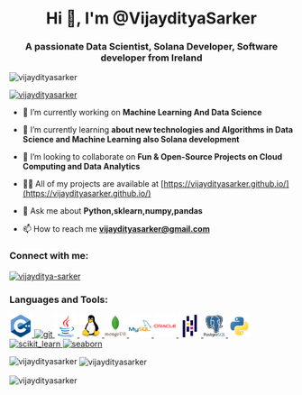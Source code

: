 <h1 align="center">Hi 👋, I'm @VijaydityaSarker</h1>
<h3 align="center">A passionate Data Scientist, Solana Developer, Software developer from Ireland</h3>

<p align="left"> <img src="https://komarev.com/ghpvc/?username=vijaydityasarker&label=Profile%20views&color=0e75b6&style=flat" alt="vijaydityasarker" /> </p>

<p align="left"> <a href="https://github.com/ryo-ma/github-profile-trophy"><img src="https://github-profile-trophy.vercel.app/?username=vijaydityasarker" alt="vijaydityasarker" /></a> </p>

- 🔭 I’m currently working on **Machine Learning And Data Science**

- 🌱 I’m currently learning **about new technologies and Algorithms in Data Science and Machine Learning also Solana development**

- 👯 I’m looking to collaborate on **Fun & Open-Source Projects on Cloud Computing and Data Analytics**

- 👨‍💻 All of my projects are available at [https://vijaydityasarker.github.io/](https://vijaydityasarker.github.io/)

- 💬 Ask me about **Python,sklearn,numpy,pandas**

- 📫 How to reach me **vijaydityasarker@gmail.com**

<h3 align="left">Connect with me:</h3>
<p align="left">
<a href="https://linkedin.com/in/vijayditya-sarker" target="blank"><img align="center" src="https://raw.githubusercontent.com/rahuldkjain/github-profile-readme-generator/master/src/images/icons/Social/linked-in-alt.svg" alt="vijayditya-sarker" height="30" width="40" /></a>
</p>

<h3 align="left">Languages and Tools:</h3>
<p align="left"> <a href="https://www.w3schools.com/cpp/" target="_blank" rel="noreferrer"> <img src="https://raw.githubusercontent.com/devicons/devicon/master/icons/cplusplus/cplusplus-original.svg" alt="cplusplus" width="40" height="40"/> </a> <a href="https://git-scm.com/" target="_blank" rel="noreferrer"> <img src="https://www.vectorlogo.zone/logos/git-scm/git-scm-icon.svg" alt="git" width="40" height="40"/> </a> <a href="https://www.java.com" target="_blank" rel="noreferrer"> <img src="https://raw.githubusercontent.com/devicons/devicon/master/icons/java/java-original.svg" alt="java" width="40" height="40"/> </a> <a href="https://www.linux.org/" target="_blank" rel="noreferrer"> <img src="https://raw.githubusercontent.com/devicons/devicon/master/icons/linux/linux-original.svg" alt="linux" width="40" height="40"/> </a> <a href="https://www.mongodb.com/" target="_blank" rel="noreferrer"> <img src="https://raw.githubusercontent.com/devicons/devicon/master/icons/mongodb/mongodb-original-wordmark.svg" alt="mongodb" width="40" height="40"/> </a> <a href="https://www.mysql.com/" target="_blank" rel="noreferrer"> <img src="https://raw.githubusercontent.com/devicons/devicon/master/icons/mysql/mysql-original-wordmark.svg" alt="mysql" width="40" height="40"/> </a> <a href="https://www.oracle.com/" target="_blank" rel="noreferrer"> <img src="https://raw.githubusercontent.com/devicons/devicon/master/icons/oracle/oracle-original.svg" alt="oracle" width="40" height="40"/> </a> <a href="https://pandas.pydata.org/" target="_blank" rel="noreferrer"> <img src="https://raw.githubusercontent.com/devicons/devicon/2ae2a900d2f041da66e950e4d48052658d850630/icons/pandas/pandas-original.svg" alt="pandas" width="40" height="40"/> </a> <a href="https://www.postgresql.org" target="_blank" rel="noreferrer"> <img src="https://raw.githubusercontent.com/devicons/devicon/master/icons/postgresql/postgresql-original-wordmark.svg" alt="postgresql" width="40" height="40"/> </a> <a href="https://www.python.org" target="_blank" rel="noreferrer"> <img src="https://raw.githubusercontent.com/devicons/devicon/master/icons/python/python-original.svg" alt="python" width="40" height="40"/> </a> <a href="https://scikit-learn.org/" target="_blank" rel="noreferrer"> <img src="https://upload.wikimedia.org/wikipedia/commons/0/05/Scikit_learn_logo_small.svg" alt="scikit_learn" width="40" height="40"/> </a> <a href="https://seaborn.pydata.org/" target="_blank" rel="noreferrer"> <img src="https://seaborn.pydata.org/_images/logo-mark-lightbg.svg" alt="seaborn" width="40" height="40"/> </a> </p>

<p><img align="left" src="https://github-readme-stats.vercel.app/api/top-langs?username=vijaydityasarker&show_icons=true&locale=en&layout=compact" alt="vijaydityasarker" /></p>

<p>&nbsp;<img align="center" src="https://github-readme-stats.vercel.app/api?username=vijaydityasarker&show_icons=true&locale=en" alt="vijaydityasarker" /></p>

<p><img align="center" src="https://github-readme-streak-stats.herokuapp.com/?user=vijaydityasarker&" alt="vijaydityasarker" /></p>
